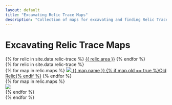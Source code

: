 ```yaml
---
layout: default
title: "Excavating Relic Trace Maps"
description: "Collection of maps for excavating and finding Relic Traces in Lost Ark."
---
```


<h1>Excavating Relic Trace Maps</h1>

<div class="nav nav-tabs" id="Relic-tab" role="tablist" aria-orientation="vertical">
  {% for relic in site.data.relic-trace %}
  <a class="nav-link {% if relic.area == 'Arthetine' %}active{% endif %}" id="{{ relic.area | slugify }}-tab" data-toggle="tab" href="#{{ relic.area | slugify }}-content" role="tab">{{ relic.area }}</a>
  {% endfor %}
</div>
<div class="tab-content" id="Relic-tabContent">
  {% for relic in site.data.relic-trace %}
  <div class="tab-pane fade {% if relic.area == 'Arthetine' %}show active{% endif %}" id="{{ relic.area | slugify }}-content" role="tabpanel">
    <div class="row">
    <div class="col-3">
      <div class="nav flex-column nav-pills" id="v-pills-tab" role="tablist" aria-orientation="vertical">
      {% for map in relic.maps %}
        <a class="nav-link {% if map.first == true %}active{% endif %}" id="{{ map.name | slugify }}-tab" data-toggle="pill" href="#{{ map.name | slugify }}-tabContent" role="tab"><img src="/assets/img/map-icons/{{ map.name }}.png" class="align-middle"> {{ map.name }} {% if map.old == true %}<span class="badge badge-purple">Old Relic</span>{% endif %}</a>
      {% endfor %}
      </div>
    </div>
    <div class="col-9">
    <div class="tab-content" id="{{ relic.area | slugify }}-maps">
      {% for map in relic.maps %}
      <div class="tab-pane fade {% if map.first == true %}show active{% endif %}" id="{{ map.name | slugify }}-tabContent" role="tabpanel">
        <img src="/assets/img/relic-trace/{{ relic.area }} - {{ map.name }}.png">
      </div>
      {% endfor %}
    </div>
    </div>
    </div>
  </div>
  {% endfor %}
</div>
